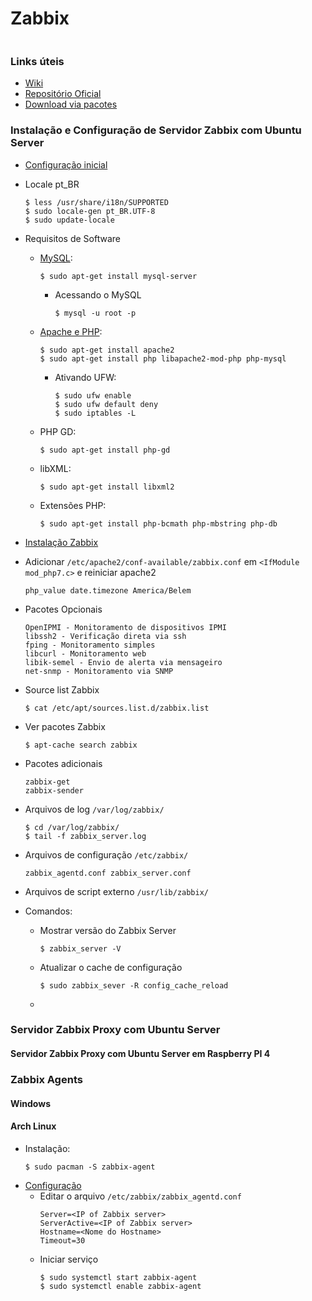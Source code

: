 # Zabbix
![]()

### Links úteis
  * [Wiki](https://www.zabbix.com/documentation/current/pt)
  * [Repositório Oficial](https://repo.zabbix.com/)
  * [Download via pacotes](https://www.zabbix.com/download)

### Instalação e Configuração de Servidor Zabbix com Ubuntu Server
  * [Configuração inicial](https://www.digitalocean.com/community/tutorials/initial-server-setup-with-ubuntu-20-04-pt)

  * Locale pt_BR
    ````
    $ less /usr/share/i18n/SUPPORTED
    $ sudo locale-gen pt_BR.UTF-8
    $ sudo update-locale
    ````

  * Requisitos de Software
    * [MySQL](https://www.digitalocean.com/community/tutorials/how-to-install-mysql-on-ubuntu-20-04-pt):
      ````
      $ sudo apt-get install mysql-server
      ````
      * Acessando o MySQL
        ````
        $ mysql -u root -p
        ````
    * [Apache e PHP](https://www.digitalocean.com/community/tutorials/how-to-install-linux-apache-mysql-php-lamp-stack-on-ubuntu-20-04-pt):
      ````
      $ sudo apt-get install apache2
      $ sudo apt-get install php libapache2-mod-php php-mysql
      ````
      * Ativando UFW:
        ````
        $ sudo ufw enable
        $ sudo ufw default deny
        $ sudo iptables -L
        ````
    * PHP GD:
      ````
      $ sudo apt-get install php-gd
      ````
    * libXML:
      ````
      $ sudo apt-get install libxml2
      `````
    * Extensões PHP:
      ````
      $ sudo apt-get install php-bcmath php-mbstring php-db
      ````
    
  * [Instalação Zabbix](https://www.zabbix.com/download?zabbix=6.0&os_distribution=ubuntu&os_version=20.04_focal&db=mysql&ws=apache)
  
  * Adicionar `/etc/apache2/conf-available/zabbix.conf` em `<IfModule mod_php7.c>` e reiniciar apache2
    ````
    php_value date.timezone America/Belem
    ````
  
  * Pacotes Opcionais
    ````
    OpenIPMI - Monitoramento de dispositivos IPMI
    libssh2 - Verificação direta via ssh
    fping - Monitoramento simples
    libcurl - Monitoramento web
    libik-semel - Envio de alerta via mensageiro
    net-snmp - Monitoramento via SNMP
    ````
  * Source list Zabbix
    ````
    $ cat /etc/apt/sources.list.d/zabbix.list
    ````
  * Ver pacotes Zabbix
    ````
    $ apt-cache search zabbix
    ````
  * Pacotes adicionais
    ````
    zabbix-get
    zabbix-sender
    ````
  * Arquivos de log `/var/log/zabbix/`
    ````
    $ cd /var/log/zabbix/
    $ tail -f zabbix_server.log
    ````
  * Arquivos de configuração `/etc/zabbix/`
    ````
    zabbix_agentd.conf zabbix_server.conf
    ````
  * Arquivos de script externo `/usr/lib/zabbix/`
  
  * Comandos:
    * Mostrar versão do Zabbix Server
      ````
      $ zabbix_server -V
      ````
    * Atualizar o cache de configuração
      ````
      $ sudo zabbix_sever -R config_cache_reload
      ````
    * 

### Servidor Zabbix Proxy com Ubuntu Server
#### Servidor Zabbix Proxy com Ubuntu Server em Raspberry PI 4

### Zabbix Agents
#### Windows

#### Arch Linux
  * Instalação:
    ````
    $ sudo pacman -S zabbix-agent
    ````
  * [Configuração](https://wiki.archlinux.org/title/Zabbix#Agent_setup)
    * Editar o arquivo `/etc/zabbix/zabbix_agentd.conf`
      ````
      Server=<IP of Zabbix server>
      ServerActive=<IP of Zabbix server>
      Hostname=<Nome do Hostname>
      Timeout=30
      ````
    * Iniciar serviço
      ````
      $ sudo systemctl start zabbix-agent
      $ sudo systemctl enable zabbix-agent
      ````
